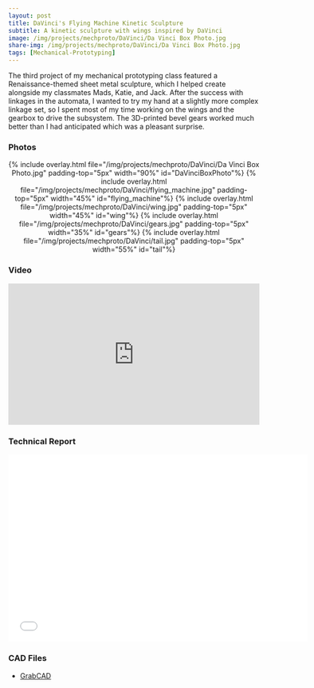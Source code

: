 ```yaml
---
layout: post
title: DaVinci's Flying Machine Kinetic Sculpture
subtitle: A kinetic sculpture with wings inspired by DaVinci
image: /img/projects/mechproto/DaVinci/Da Vinci Box Photo.jpg
share-img: /img/projects/mechproto/DaVinci/Da Vinci Box Photo.jpg
tags: [Mechanical-Prototyping]
---
```


The third project of my mechanical prototyping class featured a Renaissance-themed sheet metal sculpture, which I helped create alongside my classmates Mads, Katie, and Jack. After the success with linkages in the automata, I wanted to try my hand at a slightly more complex linkage set, so I spent most of my time working on the wings and the gearbox to drive the subsystem. The 3D-printed bevel gears worked much better than I had anticipated which was a pleasant surprise.

### Photos
<center>
  {% include overlay.html
    file="/img/projects/mechproto/DaVinci/Da Vinci Box Photo.jpg"
    padding-top="5px"
    width="90%"
    id="DaVinciBoxPhoto"%}
  {% include overlay.html
    file="/img/projects/mechproto/DaVinci/flying_machine.jpg"
    padding-top="5px"
    width="45%"
    id="flying_machine"%}
  {% include overlay.html
    file="/img/projects/mechproto/DaVinci/wing.jpg"
    padding-top="5px"
    width="45%"
    id="wing"%}
  {% include overlay.html
    file="/img/projects/mechproto/DaVinci/gears.jpg"
    padding-top="5px"
    width="35%"
    id="gears"%}
  {% include overlay.html
    file="/img/projects/mechproto/DaVinci/tail.jpg"
    padding-top="5px"
    width="55%"
    id="tail"%}
</center>

### Video
<style>.embed-container { position: relative; padding-bottom: 56.25%; height: 0; overflow: hidden; max-width: 100%; } .embed-container iframe, .embed-container object, .embed-container embed { position: absolute; top: 0; left: 0; width: 100%; height: 100%; }</style><div class='embed-container'><iframe src='https://www.youtube.com/embed/bdVC9FYhNiA' frameborder='0' allowfullscreen></iframe></div>

### Technical Report
<center>
  <embed src= "/files/mechproto/Sheet-Metal-Sculpture-Report.pdf" width= "600" height= "375">
</center>


### CAD Files
+ [GrabCAD](https://grabcad.com/library/davinci-sculpture-1)
